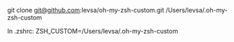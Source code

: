 git clone git@github.com:levsa/oh-my-zsh-custom.git /Users/levsa/.oh-my-zsh-custom

In .zshrc:
ZSH_CUSTOM=/Users/levsa/.oh-my-zsh-custom
